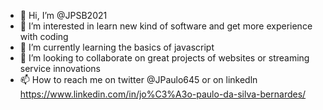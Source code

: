 - 👋 Hi, I’m @JPSB2021
- 👀 I’m interested in learn new kind of software and get more experience with coding
- 🌱 I’m currently learning the basics of javascript
- 💞️ I’m looking to collaborate on great projects of websites or streaming service innovations
- 📫 How to reach me on twitter @JPaulo645 or on linkedln https://www.linkedin.com/in/jo%C3%A3o-paulo-da-silva-bernardes/

<!---
JPSB2021/JPSB2021 is a ✨ special ✨ repository because its `README.md` (this file) appears on your GitHub profile.
You can click the Preview link to take a look at your changes.
--->
